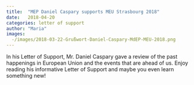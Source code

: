 ```yaml
---
title:  "MEP Daniel Caspary supports MEU Strasbourg 2018"
date:   2018-04-20
categories: letter of support
author: "Maria"
images:
  -/images/2018-03-22-Grußwort-Daniel-Caspary-MdEP-MEU-2018.png
---
```

In his Letter of Support, Mr. Daniel Caspary gave a review of the past happenings 
in European Union and the events that are ahead of us. 
Enjoy reading his informative Letter of Support and maybe you even learn something new!



